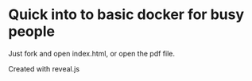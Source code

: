# Quick into to basic docker for busy people

Just fork and open index.html, or open the pdf file.

Created with reveal.js
